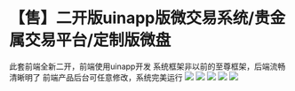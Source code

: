 # 【售】二开版uinapp版微交易系统/贵金属交易平台/定制版微盘

此套前端全新二开，前端使用uinapp开发
系统框架非以前的至尊框架，后端流畅清晰明了
前端产品后台可任意修改，系统完美运行
[![](https://wukongymw.com/wp-content/uploads/2023/03/1679156540-08a5c9f437798a1.webp)](https://wukongymw.com/wp-content/uploads/2023/03/1679156540-08a5c9f437798a1.webp)
[![](https://wukongymw.com/wp-content/uploads/2023/03/1679156540-a135faf633b9f5f.webp)](https://wukongymw.com/wp-content/uploads/2023/03/1679156540-a135faf633b9f5f.webp)
[![](https://wukongymw.com/wp-content/uploads/2023/03/1679156539-4a1a6479b175b30.webp)](https://wukongymw.com/wp-content/uploads/2023/03/1679156539-4a1a6479b175b30.webp)
[![](https://wukongymw.com/wp-content/uploads/2023/03/1679156539-dbd80d10718acd8.webp)](https://wukongymw.com/wp-content/uploads/2023/03/1679156539-dbd80d10718acd8.webp)
[![](https://wukongymw.com/wp-content/uploads/2023/03/1679156539-3c639dd65a7cf6d.webp)](https://wukongymw.com/wp-content/uploads/2023/03/1679156539-3c639dd65a7cf6d.webp)